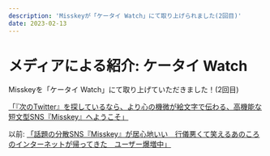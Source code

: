 ```yaml
---
description: 'Misskeyが「ケータイ Watch」にて取り上げられました(2回目)'
date: 2023-02-13
---
```


# メディアによる紹介: ケータイ Watch

Misskeyを「ケータイ Watch」にて取り上げていただきました！(2回目)

[「『次のTwitter』を探しているなら、より心の機微が絵文字で伝わる、高機能な短文型SNS『Misskey』へようこそ」](https://k-tai.watch.impress.co.jp/docs/column/minna/1474357.html)

以前: [「話題の分散SNS『Misskey』が居心地いい　行儀悪くて笑えるあのころのインターネットが帰ってきた　ユーザー爆増中」](https://www.itmedia.co.jp/news/articles/2303/03/news185.html)

